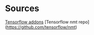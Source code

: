 # Sources
[Tensorflow addons](https://www.tensorflow.org/addons/tutorials/networks_seq2seq_nmt)
[Tensorflow nmt repo] (https://github.com/tensorflow/nmt)